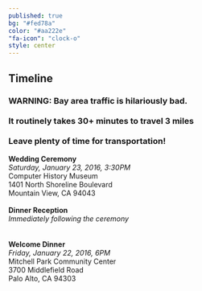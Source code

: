 ```yaml
---
published: true
bg: "#fed78a"
color: "#aa222e"
"fa-icon": "clock-o"
style: center
---
```

























## Timeline

### WARNING: Bay area traffic is hilariously bad. <br> <br> It routinely takes 30+ minutes to travel 3 miles <br><br> Leave plenty of time for transportation!

**Wedding Ceremony**<br>
*Saturday, January 23, 2016, 3:30PM*<br>
Computer History Museum<br>
1401 North Shoreline Boulevard<br>
Mountain View, CA 94043<br>
<br>
**Dinner Reception**<br>
*Immediately following the ceremony*<br>
<br><br>
**Welcome Dinner**<br>
*Friday, January 22, 2016, 6PM*<br>
Mitchell Park Community Center<br>
3700 Middlefield Road<br>
Palo Alto, CA 94303<br>
